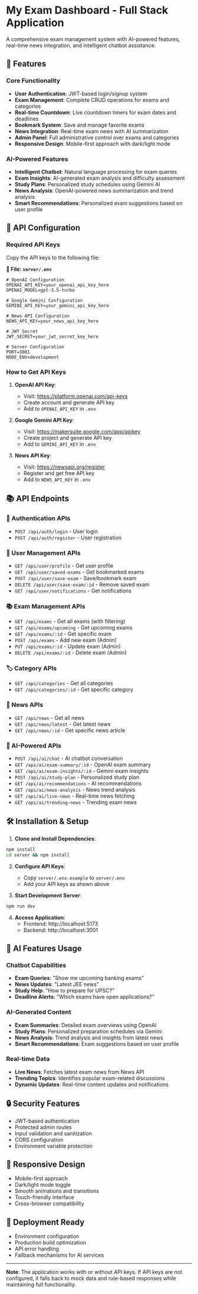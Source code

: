 # My Exam Dashboard - Full Stack Application

A comprehensive exam management system with AI-powered features, real-time news integration, and intelligent chatbot assistance.

## 🚀 Features

### Core Functionality
- **User Authentication**: JWT-based login/signup system
- **Exam Management**: Complete CRUD operations for exams and categories
- **Real-time Countdown**: Live countdown timers for exam dates and deadlines
- **Bookmark System**: Save and manage favorite exams
- **News Integration**: Real-time exam news with AI summarization
- **Admin Panel**: Full administrative control over exams and categories
- **Responsive Design**: Mobile-first approach with dark/light mode

### AI-Powered Features
- **Intelligent Chatbot**: Natural language processing for exam queries
- **Exam Insights**: AI-generated exam analysis and difficulty assessment
- **Study Plans**: Personalized study schedules using Gemini AI
- **News Analysis**: OpenAI-powered news summarization and trend analysis
- **Smart Recommendations**: Personalized exam suggestions based on user profile

## 🔧 API Configuration

### Required API Keys

Copy the API keys to the following file:

**📁 File: `server/.env`**

```env
# OpenAI Configuration
OPENAI_API_KEY=your_openai_api_key_here
OPENAI_MODEL=gpt-3.5-turbo

# Google Gemini Configuration  
GEMINI_API_KEY=your_gemini_api_key_here

# News API Configuration
NEWS_API_KEY=your_news_api_key_here

# JWT Secret
JWT_SECRET=your_jwt_secret_key_here

# Server Configuration
PORT=3001
NODE_ENV=development
```

### How to Get API Keys

1. **OpenAI API Key**:
   - Visit: https://platform.openai.com/api-keys
   - Create account and generate API key
   - Add to `OPENAI_API_KEY` in `.env`

2. **Google Gemini API Key**:
   - Visit: https://makersuite.google.com/app/apikey
   - Create project and generate API key
   - Add to `GEMINI_API_KEY` in `.env`

3. **News API Key**:
   - Visit: https://newsapi.org/register
   - Register and get free API key
   - Add to `NEWS_API_KEY` in `.env`

## 📚 API Endpoints

### 🔐 Authentication APIs
- `POST /api/auth/login` - User login
- `POST /api/auth/register` - User registration

### 👤 User Management APIs
- `GET /api/user/profile` - Get user profile
- `GET /api/user/saved-exams` - Get bookmarked exams
- `POST /api/user/save-exam` - Save/bookmark exam
- `DELETE /api/user/save-exam/:id` - Remove saved exam
- `GET /api/user/notifications` - Get notifications

### 📚 Exam Management APIs
- `GET /api/exams` - Get all exams (with filtering)
- `GET /api/exams/upcoming` - Get upcoming exams
- `GET /api/exams/:id` - Get specific exam
- `POST /api/exams` - Add new exam (Admin)
- `PUT /api/exams/:id` - Update exam (Admin)
- `DELETE /api/exams/:id` - Delete exam (Admin)

### 🏷️ Category APIs
- `GET /api/categories` - Get all categories
- `GET /api/categories/:id` - Get specific category

### 📰 News APIs
- `GET /api/news` - Get all news
- `GET /api/news/latest` - Get latest news
- `GET /api/news/:id` - Get specific news article

### 🤖 AI-Powered APIs
- `POST /api/ai/chat` - AI chatbot conversation
- `GET /api/ai/exam-summary/:id` - OpenAI exam summary
- `GET /api/ai/exam-insights/:id` - Gemini exam insights
- `POST /api/ai/study-plan` - Personalized study plan
- `GET /api/ai/recommendations` - AI recommendations
- `GET /api/ai/news-analysis` - News trend analysis
- `GET /api/ai/live-news` - Real-time news fetching
- `GET /api/ai/trending-news` - Trending exam news

## 🛠️ Installation & Setup

1. **Clone and Install Dependencies**:
```bash
npm install
cd server && npm install
```

2. **Configure API Keys**:
   - Copy `server/.env.example` to `server/.env`
   - Add your API keys as shown above

3. **Start Development Server**:
```bash
npm run dev
```

4. **Access Application**:
   - Frontend: http://localhost:5173
   - Backend: http://localhost:3001

## 🎯 AI Features Usage

### Chatbot Capabilities
- **Exam Queries**: "Show me upcoming banking exams"
- **News Updates**: "Latest JEE news"
- **Study Help**: "How to prepare for UPSC?"
- **Deadline Alerts**: "Which exams have open applications?"

### AI-Generated Content
- **Exam Summaries**: Detailed exam overviews using OpenAI
- **Study Plans**: Personalized preparation schedules via Gemini
- **News Analysis**: Trend analysis and insights from latest news
- **Smart Recommendations**: Exam suggestions based on user profile

### Real-time Data
- **Live News**: Fetches latest exam news from News API
- **Trending Topics**: Identifies popular exam-related discussions
- **Dynamic Updates**: Real-time content updates and notifications

## 🔒 Security Features
- JWT-based authentication
- Protected admin routes
- Input validation and sanitization
- CORS configuration
- Environment variable protection

## 📱 Responsive Design
- Mobile-first approach
- Dark/light mode toggle
- Smooth animations and transitions
- Touch-friendly interface
- Cross-browser compatibility

## 🚀 Deployment Ready
- Environment configuration
- Production build optimization
- API error handling
- Fallback mechanisms for AI services

---

**Note**: The application works with or without API keys. If API keys are not configured, it falls back to mock data and rule-based responses while maintaining full functionality.